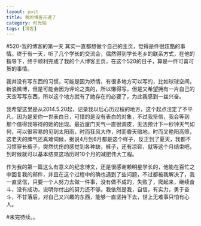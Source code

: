 ```yaml
---
layout: post
title: 我的博客开通了
category: 时光轴
tags: [博客]
---
```


#520-我的博客的第一天
其实一直都想做个自己的主页，觉得是件很炫酷的事情。终于有一天，听了几个学长的交流会，偶然得到学长老乡的联系方式，在他的指导下，终于顺利完成了我的个人博客主页，在这个520的日子，算是一件可喜可贺的事情。

我并没有写东西的习惯，可能是因为矫情，有很多地方可以写的，比如球球空间，新浪微博，但是可能会因为评论之类的，所以懒得写，但是又希望拥有一片自己的天空写写东西，所以这个地方就有了她存在的必要了，为此我感到一丝兴奋。

我希望这里是从2014.5.20起，记录我以后心历过程的地方，这个起点注定了不平凡，因为是爱你一世表白日，可惜的是没有表白的对象，不过我坚信，我会等到
那个值得我等待的她的出现。最近厦门天气一直很调皮，无法预计下一秒钟天气如何，可以很容易的见到太阳雨，时而狂风大作，时而昏天暗地，时而又艳阳高照，这老天的脾气还真难伺候，据说4月到6月都是这个样子，反正到了夏天，我都不习惯穿长裤子，突然忧伤的感觉到各种缺，裤子，还有凉鞋，就等这个月结束吧，到时候就可以基本结束这场历时10个月的减肥伟大工程。
    
作为我的第一篇这么有意义的纪念博文，还是很感谢赖明星学长的，他能在百忙之中回复我的邮件，并且在这个过程中的确也遇到了些问题，不过都被我解决了，我一直坚信，只要一个人努力去做一件事，没有做不成的，失败了，爬起来，继续奋斗，没有成功，说明你付出的努力还不够。我依然是我，自信，有实力，勇于奋斗，不甘落后，对自己又兴趣的东西，能够一直坚持下去，世上无难事只怕有心人。

#未完待续。。







